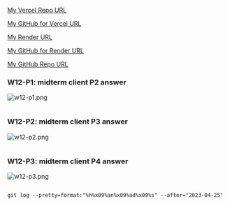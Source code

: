 [My Vercel Repo URL](https://1112-client-card-demo-80.vercel.app/)

[My GitHub for Vercel URL](https://github.com/1112-wp2/1112-client-card-demo-80)

[My Render URL](https://one112-server-cs-info-lab-62wd.onrender.com)

[My GitHub for Render URL](https://github.com/1112-wp2/1112-server-card-demo-80)

[My GitHub Repo URL](https://github.com/1112-wp2/1111-wp2_demo_80)

### W12-P1: midterm client P2 answer

![w12-p1.png](https://wjviuyuwtkixlajqlpbk.supabase.co/storage/v1/object/public/demo-80/md_img/w12-p1.png)

```

```

### W12-P2: midterm client P3 answer

![w12-p2.png](https://wjviuyuwtkixlajqlpbk.supabase.co/storage/v1/object/public/demo-80/md_img/w12-p2.png)

```

```

### W12-P3: midterm client P4 answer

![w12-p3.png](https://wjviuyuwtkixlajqlpbk.supabase.co/storage/v1/object/public/demo-80/md_img/w12-p3.png)

```

```

```
git log --pretty=format:"%h%x09%an%x09%ad%x09%s" --after="2023-04-25"
```
